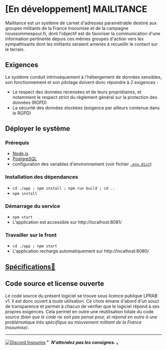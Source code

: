 # [En développement] MAILITANCE

Mailitance est un système de carnet d'adresses paramétrable destiné aux groupes militants de la France Insoumise et de la campagne noussommespour.fr, dont l'objectif est de favoriser la communication d'une information pertinente depuis ces mêmes groupes d'action vers les sympathisants dont les militants seraient amenés à recueillir le contact sur le terrain.

## Exigences
Le système conduit intrinsèquement à l'hébergement de données sensibles, son fonctionnement et son pilotage doivent donc répondre à 2 exigences :
- Le respect des données recensées et de leurs propriétaires, et notamment le respect strict du règlement général sur la protection des données (RGPD)
- La sécurité des données stockées (exigence par ailleurs contenue dans le RGPD)

## Déployer le système
### Prérequis
- [Node.js](https://nodejs.org/en/)
- [PostgreSQL](https://www.postgresql.org/)
- configuration des variables d'environnement (voir fichier [`.env.dist`](/.env.dist))

### Installation des dépendances
- `cd ./app ; npm install ; npm run build ; cd ..`
- `npm install`

### Démarrage du service
- `npm start`
- L'application est accessible sur http://localhost:8081/

### Travailler sur le front
- `cd ./app ; npm start`
- L'application recharge automatiquement sur http://localhost:8080/

## [Spécifications🔗](/doc/Specifications.md)

## Code source et license ouverte
Le code source du présent logiciel se trouve sous licence publique LPRAB v1. Il est donc ouvert à toute utilisation. Ce choix émane d'abord d'un souci de transparence et permet à chacun de vérifier que le logiciel répond à ses propres exigences. Cela permet en outre une réutilisation totale du code source *(bien que le code ne soit pas pensé pour, et répond en outre à une problématique très spécifique au mouvement militant de la France Insoumise)*.

---
[![Discord Insoumis](https://melenshack.fr/images/9JpPj3_S.png)](https://discord.com/invite/g7M2QjQ
)
**〞_N'attendez pas les consignes._ 〟**